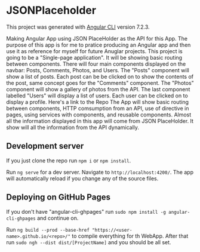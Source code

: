 # JSONPlaceholder

This project was generated with [Angular CLI](https://github.com/angular/angular-cli) version 7.2.3.

Making Angular App using JSON PlaceHolder as the API for this App. The purpose of this app is for me to pratice producing an Angular app and then use it as reference for myself for future Anuglar projects. This project is going to be a "Single-page application". It will be showing basic routing between components. There will four main components displayed on the navbar: Posts, Comments, Photos, and Users. The "Posts" component will show a list of posts. Each post can be be clicked on to show the contents of the post, same concept goes for the "Comments" component. The "Photos" component will show a gallery of photos from the API. The last component labelled "Users" will display a list of users. Each user can be clicked on to display a profile. Here's a link to the Repo The App will show basic routing between components, HTTP comsumption from an API, use of directive in pages, using services with components, and reusable components. Almost all the information displayed in this app will come from JSON PlaceHolder. It show will all the information from the API dynamically.

## Development server

If you just clone the repo run `npm i` or `npm install`.

Run `ng serve` for a dev server. Navigate to `http://localhost:4200/`. The app will automatically reload if you change any of the source files.

## Deploying on GitHub Pages

If you don't have "angular-cli-ghpages" run `sudo npm install -g angular-cli-ghpages` and continue on.

Run `ng build --prod --base-href "https://<user-name>.github.io/<repo>/"` to compile everything for th WebApp.
After that run `sudo ngh --dist dist/[ProjectName]` and you should be all set.

